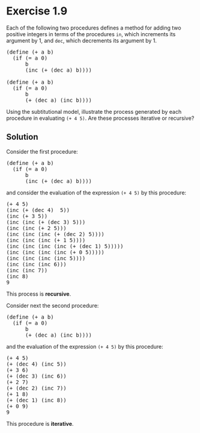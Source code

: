 Exercise 1.9
============

Each of the following two procedures defines a method for adding two positive integers in terms of the procedures `in`, which increments its argument by 1, and `dec`, which decrements its argument by 1.

<pre>
(define (+ a b)
  (if (= a 0)
      b
      (inc (+ (dec a) b))))

(define (+ a b)
  (if (= a 0)
      b
      (+ (dec a) (inc b))))
</pre>

Using the subtitutional model, illustrate the process generated by each procedure in evaluating `(+ 4 5)`. Are these processes iterative or recursive?

Solution
--------

Consider the first procedure:

<pre>
(define (+ a b)
  (if (= a 0)
      b
      (inc (+ (dec a) b))))
</pre>

and consider the evaluation of the expression `(+ 4 5)` by this procedure:

<pre>
(+ 4 5)
(inc (+ (dec 4)  5))
(inc (+ 3 5))
(inc (inc (+ (dec 3) 5)))
(inc (inc (+ 2 5)))
(inc (inc (inc (+ (dec 2) 5))))
(inc (inc (inc (+ 1 5))))
(inc (inc (inc (inc (+ (dec 1) 5)))))
(inc (inc (inc (inc (+ 0 5)))))
(inc (inc (inc (inc 5))))
(inc (inc (inc 6)))
(inc (inc 7))
(inc 8)
9
</pre>

This process is **recursive**.

Consider next the second procedure:

<pre>
(define (+ a b)
  (if (= a 0)
      b
      (+ (dec a) (inc b))))
</pre>

and the evaluation of the expression `(+ 4 5)` by this procedure:

<pre>
(+ 4 5)
(+ (dec 4) (inc 5))
(+ 3 6)
(+ (dec 3) (inc 6))
(+ 2 7)
(+ (dec 2) (inc 7))
(+ 1 8)
(+ (dec 1) (inc 8))
(+ 0 9)
9
</pre>

This procedure is **iterative**.
